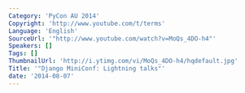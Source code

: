 ```yaml
---
Category: 'PyCon AU 2014'
Copyright: 'http://www.youtube.com/t/terms'
Language: 'English'
SourceUrl: '"http://www.youtube.com/watch?v=MoQs_4DO-h4"'
Speakers: []
Tags: []
ThumbnailUrl: 'http://i.ytimg.com/vi/MoQs_4DO-h4/hqdefault.jpg'
Title: '"Django MiniConf: Lightning talks"'
date: '2014-08-07'
---
```


